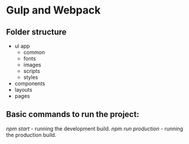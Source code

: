 # Gulp and Webpack #

## Folder structure ##
+ ul app
  + common
   * fonts
   * images
   * scripts
   * styles
 + components
 + layouts
 + pages

## Basic commands to run the project: ##
*npm start* - running the development build.
*npm run production* - running the production build.

